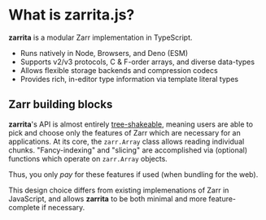 # What is zarrita.js?

**zarrita** is a modular Zarr implementation in TypeScript.

- Runs natively in Node, Browsers, and Deno (ESM)
- Supports v2/v3 protocols, C & F-order arrays, and diverse data-types
- Allows flexible storage backends and compression codecs
- Provides rich, in-editor type information via template literal types

## Zarr building blocks

**zarrita**'s API is almost entirely
[tree-shakeable](https://developer.mozilla.org/en-US/docs/Glossary/Tree_shaking),
meaning users are able to pick and choose only the features of Zarr which are
necessary for an applications. At its core, the `zarr.Array` class allows
reading individual chunks. "Fancy-indexing" and "slicing" are accomplished via
(optional) functions which operate on `zarr.Array` objects.

Thus, you only _pay_ for these features if used (when bundling for the web).

This design choice differs from existing implemenations of Zarr in JavaScript,
and allows **zarrita** to be both minimal and more feature-complete if
necessary.
